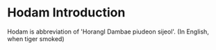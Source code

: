 # Hodam Introduction

Hodam is abbreviation of 'HorangI Dambae piudeon sijeol'. (In English, when tiger smoked)